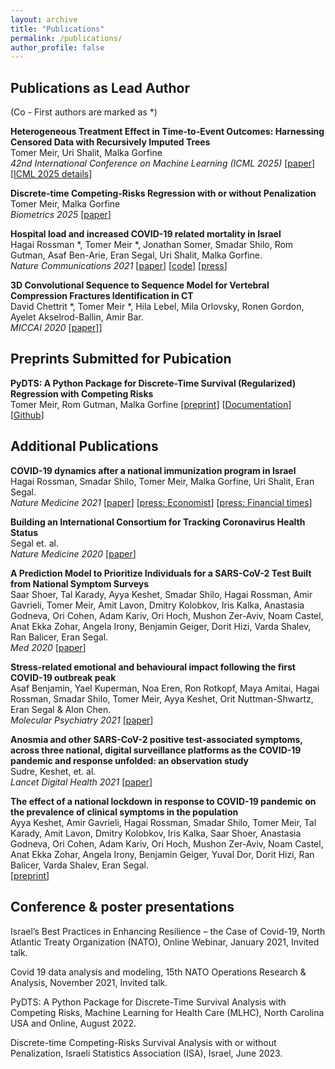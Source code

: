 ```yaml
---
layout: archive
title: "Publications"
permalink: /publications/
author_profile: false
---
```


## Publications as Lead Author

(Co - First authors are marked as *)

**Heterogeneous Treatment Effect in Time-to-Event Outcomes: Harnessing Censored Data with Recursively Imputed Trees**\
Tomer Meir, Uri Shalit, Malka Gorfine\
_42nd International Conference on Machine Learning (ICML 2025)_
[[paper](https://arxiv.org/abs/2502.01575)] [[ICML 2025 details](https://icml.cc/virtual/2025/poster/45413)]


**Discrete-time Competing-Risks Regression with or without Penalization**\
Tomer Meir, Malka Gorfine\
_Biometrics 2025_
[[paper](https://academic.oup.com/biometrics/article/81/2/ujaf040/8120014)]

**Hospital load and increased COVID-19 related mortality in Israel**\
Hagai Rossman *, Tomer Meir *, Jonathan Somer, Smadar Shilo, Rom Gutman, Asaf Ben-Arie, Eran Segal, Uri Shalit, Malka Gorfine.\
_Nature Communications 2021_ [[paper](https://www.nature.com/articles/s41467-021-22214-z)] [[code](https://github.com/tomer1812/covid19-israel-multi-state-hospitalization-model)] [[press](https://www.vox.com/2021/1/13/22224445/covid-19-deaths-in-us-hospital-beds-icu)]

**3D Convolutional Sequence to Sequence Model for Vertebral Compression Fractures Identification in CT**\
David Chettrit *, Tomer Meir *, Hila Lebel, Mila Orlovsky, Ronen Gordon, Ayelet Akselrod-Ballin, Amir Bar.\
_MICCAI 2020_ [[paper](https://www.springerprofessional.de/en/3d-convolutional-sequence-to-sequence-model-for-vertebral-compre/18443596)]]

## Preprints Submitted for Pubication

**PyDTS: A Python Package for Discrete-Time Survival (Regularized) Regression with Competing Risks**\
Tomer Meir, Rom Gutman, Malka Gorfine
[[preprint](https://arxiv.org/abs/2204.05731)]
[[Documentation](https://tomer1812.github.io/pydts)]
[[Github](https://github.com/tomer1812/pydts)]

## Additional Publications

**COVID-19 dynamics after a national immunization program in Israel**\
Hagai Rossman, Smadar Shilo, Tomer Meir, Malka Gorfine, Uri Shalit, Eran Segal.\
_Nature Medicine 2021_ [[paper](https://www.nature.com/articles/s41591-021-01337-2)] 
[[press: Economist](https://www.economist.com/briefing/2021/02/13/when-covid-19-vaccines-meet-the-new-variants-of-the-virus)] 
[[press: Financial times](https://www.ft.com/content/0cdc8563-1e6d-4089-bedb-b0f675c0d683)]

**Building an International Consortium for Tracking Coronavirus Health Status**\
Segal et. al.\
_Nature Medicine 2020_ [[paper](https://www.nature.com/articles/s41591-020-0929-x)]

**A Prediction Model to Prioritize Individuals for a SARS-CoV-2 Test Built from National Symptom Surveys**\
Saar Shoer, Tal Karady, Ayya Keshet, Smadar Shilo, Hagai Rossman, Amir Gavrieli, Tomer Meir, Amit Lavon, Dmitry Kolobkov, Iris Kalka, Anastasia Godneva, Ori Cohen, Adam Kariv, Ori Hoch, Mushon Zer-Aviv, Noam Castel, Anat Ekka Zohar, Angela Irony, Benjamin Geiger, Dorit Hizi, Varda Shalev, Ran Balicer, Eran Segal.\
_Med 2020_ [[paper](https://www.sciencedirect.com/science/article/pii/S2666634020300192)]

**Stress-related emotional and behavioural impact following the first COVID-19 outbreak peak**\
Asaf Benjamin, Yael Kuperman, Noa Eren, Ron Rotkopf, Maya Amitai, Hagai Rossman, Smadar Shilo, Tomer Meir, Ayya Keshet, Orit Nuttman-Shwartz, Eran Segal & Alon Chen. \
_Molecular Psychiatry 2021_ [[paper](https://www.nature.com/articles/s41380-021-01219-6)]

**Anosmia and other SARS-CoV-2 positive test-associated symptoms, across three national, digital surveillance platforms as the COVID-19 pandemic and response unfolded: an observation study**\
Sudre, Keshet, et. al.\
_Lancet Digital Health 2021_ [[paper](https://www.sciencedirect.com/science/article/pii/S2589750021001151)]

**The effect of a national lockdown in response to COVID-19 pandemic on the prevalence of clinical symptoms in the population**\
Ayya Keshet, Amir Gavrieli, Hagai Rossman, Smadar Shilo, Tomer Meir, Tal Karady, Amit Lavon, Dmitry Kolobkov, Iris Kalka, Saar Shoer, Anastasia Godneva, Ori Cohen, Adam Kariv, Ori Hoch, Mushon Zer-Aviv, Noam Castel, Anat Ekka Zohar, Angela Irony, Benjamin Geiger, Yuval Dor, Dorit Hizi, Ran Balicer, Varda Shalev, Eran Segal.\
[[preprint](https://www.medrxiv.org/content/10.1101/2020.04.27.20076000v2)]


## Conference & poster presentations

Israel’s Best Practices in Enhancing Resilience – the Case of Covid-19, North Atlantic Treaty Organization (NATO), Online Webinar, January 2021, Invited talk. 

Covid 19 data analysis and modeling, 15th NATO Operations Research & Analysis, November 2021, Invited talk.

PyDTS: A Python Package for Discrete-Time Survival Analysis with Competing Risks, Machine Learning for Health Care (MLHC), North Carolina USA and Online, August 2022.

Discrete-time Competing-Risks Survival Analysis with or without Penalization, Israeli Statistics Association (ISA), Israel, June 2023.



